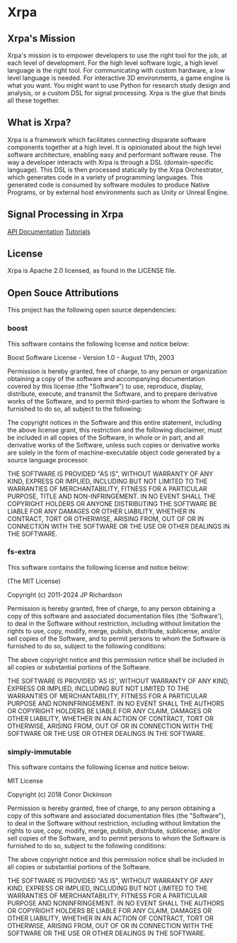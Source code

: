 # Xrpa

## Xrpa's Mission
Xrpa's mission is to empower developers to use the right tool for the job, at each level of development. For the high level software logic, a high level language is the right tool. For communicating with custom hardware, a low level language is needed. For interactive 3D environments, a game engine is what you want. You might want to use Python for research study design and analysis, or a custom DSL for signal processing. Xrpa is the glue that binds all these together.

## What is Xrpa?
Xrpa is a framework which facilitates connecting disparate software components together at a high level. It is opinionated about the high level software architecture, enabling easy and performant software reuse. The way a developer interacts with Xrpa is through a DSL (domain-specific language). This DSL is then processed statically by the Xrpa Orchestrator, which generates code in a variety of programming languages. This generated code is consumed by software modules to produce Native Programs, or by external host environments such as Unity or Unreal Engine.

## Signal Processing in Xrpa

[API Documentation](xred-signal-processing/Signal_Processing.md)
[Tutorials](xred-signal-processing/Signal_Processing_Tutorial.md)

## License
Xrpa is Apache 2.0 licensed, as found in the LICENSE file.

## Open Souce Attributions

This project has the following open source dependencies:

### boost
This software contains the following license and notice below:

Boost Software License - Version 1.0 - August 17th, 2003

Permission is hereby granted, free of charge, to any person or organization
obtaining a copy of the software and accompanying documentation covered by
this license (the "Software") to use, reproduce, display, distribute,
execute, and transmit the Software, and to prepare derivative works of the
Software, and to permit third-parties to whom the Software is furnished to
do so, all subject to the following:

The copyright notices in the Software and this entire statement, including
the above license grant, this restriction and the following disclaimer,
must be included in all copies of the Software, in whole or in part, and
all derivative works of the Software, unless such copies or derivative
works are solely in the form of machine-executable object code generated by
a source language processor.

THE SOFTWARE IS PROVIDED "AS IS", WITHOUT WARRANTY OF ANY KIND, EXPRESS OR
IMPLIED, INCLUDING BUT NOT LIMITED TO THE WARRANTIES OF MERCHANTABILITY,
FITNESS FOR A PARTICULAR PURPOSE, TITLE AND NON-INFRINGEMENT. IN NO EVENT
SHALL THE COPYRIGHT HOLDERS OR ANYONE DISTRIBUTING THE SOFTWARE BE LIABLE
FOR ANY DAMAGES OR OTHER LIABILITY, WHETHER IN CONTRACT, TORT OR OTHERWISE,
ARISING FROM, OUT OF OR IN CONNECTION WITH THE SOFTWARE OR THE USE OR OTHER
DEALINGS IN THE SOFTWARE.

### fs-extra
This software contains the following license and notice below:

(The MIT License)

Copyright (c) 2011-2024 JP Richardson

Permission is hereby granted, free of charge, to any person obtaining a copy of this software and associated documentation files
(the 'Software'), to deal in the Software without restriction, including without limitation the rights to use, copy, modify,
 merge, publish, distribute, sublicense, and/or sell copies of the Software, and to permit persons to whom the Software is
 furnished to do so, subject to the following conditions:

The above copyright notice and this permission notice shall be included in all copies or substantial portions of the Software.

THE SOFTWARE IS PROVIDED 'AS IS', WITHOUT WARRANTY OF ANY KIND, EXPRESS OR IMPLIED, INCLUDING BUT NOT LIMITED TO THE
WARRANTIES OF MERCHANTABILITY, FITNESS FOR A PARTICULAR PURPOSE AND NONINFRINGEMENT. IN NO EVENT SHALL THE AUTHORS
OR COPYRIGHT HOLDERS BE LIABLE FOR ANY CLAIM, DAMAGES OR OTHER LIABILITY, WHETHER IN AN ACTION OF CONTRACT, TORT OR OTHERWISE,
 ARISING FROM, OUT OF OR IN CONNECTION WITH THE SOFTWARE OR THE USE OR OTHER DEALINGS IN THE SOFTWARE.

### simply-immutable
This software contains the following license and notice below:

MIT License

Copyright (c) 2018 Conor Dickinson

Permission is hereby granted, free of charge, to any person obtaining a copy
of this software and associated documentation files (the "Software"), to deal
in the Software without restriction, including without limitation the rights
to use, copy, modify, merge, publish, distribute, sublicense, and/or sell
copies of the Software, and to permit persons to whom the Software is
furnished to do so, subject to the following conditions:

The above copyright notice and this permission notice shall be included in all
copies or substantial portions of the Software.

THE SOFTWARE IS PROVIDED "AS IS", WITHOUT WARRANTY OF ANY KIND, EXPRESS OR
IMPLIED, INCLUDING BUT NOT LIMITED TO THE WARRANTIES OF MERCHANTABILITY,
FITNESS FOR A PARTICULAR PURPOSE AND NONINFRINGEMENT. IN NO EVENT SHALL THE
AUTHORS OR COPYRIGHT HOLDERS BE LIABLE FOR ANY CLAIM, DAMAGES OR OTHER
LIABILITY, WHETHER IN AN ACTION OF CONTRACT, TORT OR OTHERWISE, ARISING FROM,
OUT OF OR IN CONNECTION WITH THE SOFTWARE OR THE USE OR OTHER DEALINGS IN THE
SOFTWARE.
